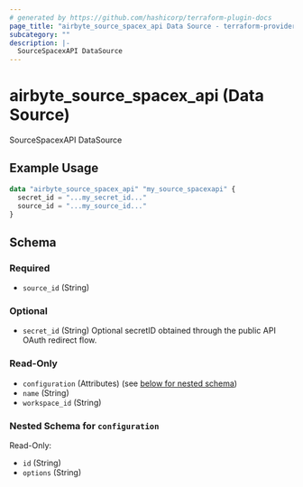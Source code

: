 ```yaml
---
# generated by https://github.com/hashicorp/terraform-plugin-docs
page_title: "airbyte_source_spacex_api Data Source - terraform-provider-airbyte"
subcategory: ""
description: |-
  SourceSpacexAPI DataSource
---
```


# airbyte_source_spacex_api (Data Source)

SourceSpacexAPI DataSource

## Example Usage

```terraform
data "airbyte_source_spacex_api" "my_source_spacexapi" {
  secret_id = "...my_secret_id..."
  source_id = "...my_source_id..."
}
```

<!-- schema generated by tfplugindocs -->
## Schema

### Required

- `source_id` (String)

### Optional

- `secret_id` (String) Optional secretID obtained through the public API OAuth redirect flow.

### Read-Only

- `configuration` (Attributes) (see [below for nested schema](#nestedatt--configuration))
- `name` (String)
- `workspace_id` (String)

<a id="nestedatt--configuration"></a>
### Nested Schema for `configuration`

Read-Only:

- `id` (String)
- `options` (String)


